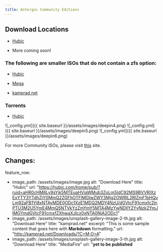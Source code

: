 ```yaml
---
title: Antergos Community Editions
---
```


## Download Locations ##
- [Hubic](https://hubic.com/home/pub/?ruid=aHR0cHM6Ly9sYjk5MTEuaHViaWMub3ZoLm5ldC92MS9BVVRIXzExYTY3YTdhZjY0MmQ2ZGFhOTFlMGIwZWY3Mjg2OWRlL2RlZmF1bHQvLm92aFB1Yi8xNTAyMDE0ODc1XzE1MDQ2MDY4NzU/dGVtcF91cmxfc2lnPTU3M2U5YmE4MmQ5NTVkYzZmYmY5MTA4MzYwNDllY2YyNzk2YmJlMGYmdGVtcF91cmxfZXhwaXJlcz0xNTA0NjA2ODc1)

- More coming soon!

### The following are smaller ISOs that do not contain a zfs option: ###
- [Hubic](https://hubic.com/home/pub/?ruid=aHR0cHM6Ly9sYjEuaHViaWMub3ZoLm5ldC92MS9BVVRIXzY1MWQ5YmEwNGMyMTZjY2FjOTc4YWVkNjRlOWEwYzZlL2RlZmF1bHQvLm92aFB1Yi8xNTAyMDUyMTQ0XzE1MDI5MTYxNDQ/dGVtcF91cmxfc2lnPTkwODM3NTgwNDY0ZGI0NmUzYzgyNDU0MGNlYTRkZDlhZjAyMzdlMGQmdGVtcF91cmxfZXhwaXJlcz0xNTAyOTE2MTQ0)

- [Mega](https://mega.nz/#!BDx3TbSB!QfRi8FzVHucRfKhyB98TDZoro6euKAFg2nvnf5NUb_E)

- [kamprad.net](http://kamprad.net/Downloads/?C=M;O=A)

### Torrents ###
- [Hubic](https://hubic.com/home/pub/?ruid=aHR0cHM6Ly9sYjk5MTEuaHViaWMub3ZoLm5ldC92MS9BVVRIX2E4N2YyYmJjNWM0ZTBjMDRlNWRhMDFhMGNhNGFhNGFjL2RlZmF1bHQvLm92aFB1Yi8xNTAyMTQzODgzXzE1MDQ3MzU4ODM/dGVtcF91cmxfc2lnPTA5OTUxZjBlMDc4ODk0OGVkYWVmMGNhNDZlMDlmZGQ3Y2ExZGU5MzAmdGVtcF91cmxfZXhwaXJlcz0xNTA0NzM1ODgz)

![_config.yml]({{ site.baseurl }}/assets/images/deepin4.png) ![_config.yml]({{ site.baseurl }}/assets/images/deepin5.png) ![_config.yml]({{ site.baseurl }}/assets/images/deepin6.png)

For more Community ISOs, please visit [this](https://github.com/karasu/antergos-community-editions) site.

## Changes: ##

feature_row:
  - image_path: /assets/images/image.jpg
    alt: "Download Here"
    title: "Hubic"
    url: "https://hubic.com/home/pub/?ruid=aHR0cHM6Ly9sYjk5MTEuaHViaWMub3ZoLm5ldC92MS9BVVRIXzExYTY3YTdhZjY0MmQ2ZGFhOTFlMGIwZWY3Mjg2OWRlL2RlZmF1bHQvLm92aFB1Yi8xNTAyMDE0ODc1XzE1MDQ2MDY4NzU/dGVtcF91cmxfc2lnPTU3M2U5YmE4MmQ5NTVkYzZmYmY5MTA4MzYwNDllY2YyNzk2YmJlMGYmdGVtcF91cmxfZXhwaXJlcz0xNTA0NjA2ODc1"
  - image_path: /assets/images/unsplash-gallery-image-2-th.jpg
    alt: "Download Here"
    title: "kamprad.net"
    excerpt: "This is some sample content that goes here with **Markdown** formatting."
    url: "http://kamprad.net/Downloads/?C=M;O=A"
  - image_path: /assets/images/unsplash-gallery-image-3-th.jpg
    alt: "Download Here"
    title: "MediaFire"
    url: "**yet to be published**
